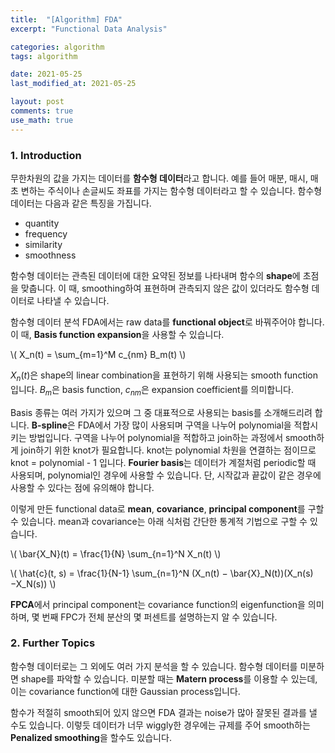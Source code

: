 ```yaml
---
title:  "[Algorithm] FDA"
excerpt: "Functional Data Analysis"

categories: algorithm
tags: algorithm

date: 2021-05-25
last_modified_at: 2021-05-25

layout: post
comments: true
use_math: true
---
```


### 1. Introduction
무한차원의 값을 가지는 데이터를 **함수형 데이터**라고 합니다. 예를 들어 매분, 매시, 매초 변하는 주식이나 손글씨도 좌표를 가지는 함수형 데이터라고 할 수 있습니다. 함수형 데이터는 다음과 같은 특징을 가집니다.

* quantity
* frequency
* similarity
* smoothness

함수형 데이터는 관측된 데이터에 대한 요약된 정보를 나타내며 함수의 **shape**에 초점을 맞춥니다. 이 때, smoothing하여 표현하며 관측되지 않은 값이 있더라도 함수형 데이터로 나타낼 수 있습니다.


함수형 데이터 분석 FDA에서는 raw data를 **functional object**로 바꿔주어야 합니다. 이 때, **Basis function expansion**을 사용할 수 있습니다. 

\\( X_n(t) = \sum_{m=1}^M c_{nm} B_m(t) \\)

$X_n(t)$은 shape의 linear combination을 표현하기 위해 사용되는 smooth function입니다. $B_m$은 basis function, $c_{nm}$은 expansion coefficient를 의미합니다. 

Basis 종류는 여러 가지가 있으며 그 중 대표적으로 사용되는 basis를 소개해드리려 합니다. **B-spline**은 FDA에서 가장 많이 사용되며 구역을 나누어 polynomial을 적합시키는 방법입니다. 구역을 나누어 polynomial을 적합하고 join하는 과정에서 smooth하게 join하기 위한 knot가 필요합니다. knot는 polynomial 차원을 연결하는 점이므로 knot = polynomial - 1 입니다. **Fourier basis**는 데이터가 계절처럼 periodic할 때 사용되며, polynomial인 경우에 사용할 수 있습니다. 단, 시작값과 끝값이 같은 경우에 사용할 수 있다는 점에 유의해야 합니다. 


이렇게 만든 functional data로 **mean**, **covariance**, **principal component**를 구할 수 있습니다. mean과 covariance는 아래 식처럼 간단한 통계적 기법으로 구할 수 있습니다.

\\( \bar{X_N}(t) = \frac{1}{N} \sum_{n=1}^N X_n(t) \\)  
  
\\( \hat{c}(t, s) = \frac{1}{N-1} \sum_{n=1}^N (X_n(t) − \bar{X}_N(t))(X_n(s) −X_N(s)) \\)

**FPCA**에서 principal component는 covariance function의 eigenfunction을 의미하며, 몇 번째 FPC가 전체 분산의 몇 퍼센트를 설명하는지 알 수 있습니다.


### 2. Further Topics

함수형 데이터로는 그 외에도 여러 가지 분석을 할 수 있습니다. 함수형 데이터를 미분하면 shape를 파악할 수 있습니다. 미분할 때는 **Matern process**를 이용할 수 있는데, 이는 covariance function에 대한 Gaussian process입니다.

함수가 적절히 smooth되어 있지 않으면 FDA 결과는 noise가 많아 잘못된 결과를 낼 수도 있습니다. 이렇듯 데이터가 너무 wiggly한 경우에는 규제를 주어 smooth하는 **Penalized smoothing**을 할수도 있습니다. 
